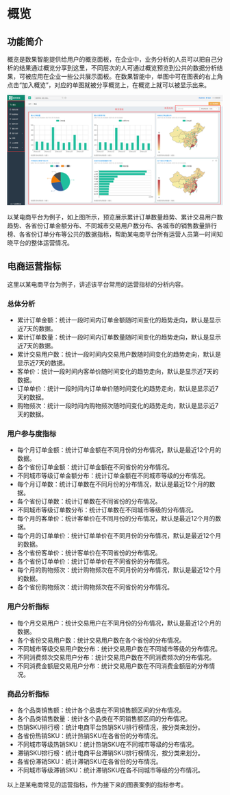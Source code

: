 # 概览

## 功能简介

概览是数果智能提供给用户的概览面板，在企业中，业务分析的人员可以把自己分析的结果通过概览分享到这里，不同层次的人可通过概览预览到公共的数据分析结果，可被应用在企业一些公共展示面板。在数果智能中，单图中可在图表的右上角点击“加入概览”，对应的单图就被分享概览上，在概览上就可以被显示出来。

![](/assets/gl/1.png)

以某电商平台为例子，如上图所示，预览展示累计订单数量趋势、累计交易用户数趋势、各省份订单金额分布、不同城市交易用户数分布、各城市的销售数量排行榜、各省份订单分布等公共的数据指标，帮助某电商平台所有运营人员第一时间知晓平台的整体运营情况。

## 电商运营指标

这里以某电商平台为例子，讲述该平台常用的运营指标的分析内容。

### **总体分析**

* 累计订单金额：统计一段时间内订单金额随时间变化的趋势走向，默认是显示近7天的数据。
* 累计订单数量：统计一段时间内订单数量随时间变化的趋势走向，默认是显示近7天的数据。
* 累计交易用户数：统计一段时间内交易用户数随时间变化的趋势走向，默认是显示近7天的数据。
* 客单价：统计一段时间内客单价随时间变化的趋势走向，默认是显示近7天的数据。
* 订单单价：统计一段时间内订单单价随时间变化的趋势走向，默认是显示近7天的数据。
* 购物频次：统计一段时间内购物频次随时间变化的趋势走向，默认是显示近7天的数据。

### **用户参与度指标**

* 每个月订单金额：统计订单金额在不同月份的分布情况，默认是最近12个月的数据。
* 各个省份订单金额：统计订单金额在不同省份的分布情况。
* 不同城市等级订单金额分布：统计订单金额在不同城市等级的分布情况。
* 每个月订单数：统计订单数在不同月份的分布情况，默认是最近12个月的数据。
* 各个省份订单数：统计订单数在不同省份的分布情况。
* 不同城市等级订单数分布：统计订单数在不同城市等级的分布情况。
* 每个月的客单价：统计客单价在不同月份的分布情况，默认是最近12个月的数据。
* 每个月的订单单价：统计订单单价在不同月份的分布情况，默认是最近12个月的数据。
* 各个省份客单价：统计客单价在不同省份的分布情况。
* 各个省份订单单价：统计订单单价在不同省份的分布情况。
* 每个月的购物频次：统计购物频次在不同月份的分布情况，默认是最近12个月的数据。
* 各个省份购物频次：统计购物频次在不同省份的分布情况。

### **用户分析指标**

* 每个月交易用户：统计交易用户在不同月份的分布情况，默认是最近12个月的数据。
* 各个省份交易用户数：统计交易用户数在各个省份的分布情况。
* 不同城市等级交易用户数分布：统计交易用户数在不同城市等级的分布情况。
* 不同消费频次交易用户分布：统计交易用户数在不同消费频次的分布情况。
* 不同消费金额层交易用户分布：统计交易用户数在不同消费金额层的分布情况。

### **商品分析指标**

* 各个品类销售额：统计各个品类在不同销售额区间的分布情况。
* 各个品类销售数量：统计各个品类在不同销售额区间的分布情况。
* 热销SKU排行榜：统计电商平台热销SKU排行榜情况，按分类来划分。
* 各省份热销SKU：统计热销SKU在各省份的分布情况。
* 不同城市等级热销SKU：统计热销SKU在不同城市等级的分布情况。
* 滞销SKU排行榜：统计电商平台滞销SKU排行榜情况，按分类来划分。
* 各省份滞销SKU：统计滞销SKU在各省份的分布情况。
* 不同城市等级滞销SKU：统计滞销SKU在各不同城市等级的分布情况。

以上是某电商常见的运营指标，作为接下来的图表案例的指标参考。

